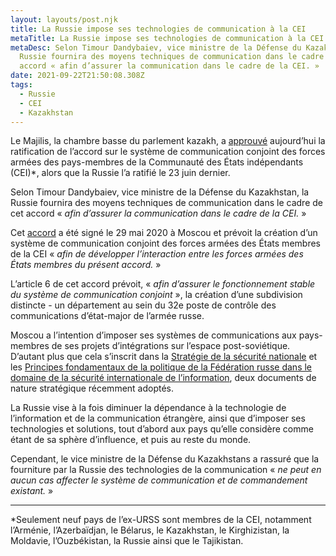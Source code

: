 ```yaml
---
layout: layouts/post.njk
title: La Russie impose ses technologies de communication à la CEI
metaTitle: La Russie impose ses technologies de communication à la CEI
metaDesc: Selon Timour Dandybaiev, vice ministre de la Défense du Kazakhstan, la
  Russie fournira des moyens techniques de communication dans le cadre de cet
  accord « afin d’assurer la communication dans le cadre de la CEI. »
date: 2021-09-22T21:50:08.308Z
tags:
  - Russie
  - CEI
  - Kazakhstan
---
```

Le Majilis, la chambre basse du parlement kazakh, a [approuvé](https://www.zakon.kz/5083733-edinuyu-sistemu-svyazi-vooruzhennyh-sil.html) aujourd’hui la ratification de l’accord sur le système de communication conjoint des forces armées des pays-membres de la Communauté des États indépendants (CEI)*, alors que la Russie l’a ratifié le 23 juin dernier.

Selon Timour Dandybaiev, vice ministre de la Défense du Kazakhstan, la Russie fournira des moyens techniques de communication dans le cadre de cet accord « *afin d’assurer la communication dans le cadre de la CEI.* »

Cet [accord](https://adilet.zan.kz/rus/docs/P2000000328) a été signé le 29 mai 2020 à Moscou et prévoit la création d’un système de communication conjoint des forces armées des États membres de la CEI « *afin de développer l’interaction entre les forces armées des États membres du présent accord.* »

L’article 6 de cet accord prévoit, « *afin d’assurer le fonctionnement stable du système de communication conjoint* », la création d’une subdivision distincte - un département au sein du 32e poste de contrôle des communications d’état-major de l’armée russe.

Moscou a l’intention d’imposer ses systèmes de communications aux pays-membres de ses projets d’intégrations sur l’espace post-soviétique. D’autant plus que cela s’inscrit dans la [Stratégie de la sécurité nationale](https://kolesnyk.fr/posts/la-russie-se-dote-dune-nouvelle-strategie-de-la-securite-nationale/) et les [Principes fondamentaux de la politique de la Fédération russe dans le domaine de la sécurité internationale de l’information](https://kolesnyk.fr/posts/la-russie-devoile-son-approche-envers-la-securite-internationale-de-linformation/), deux documents de nature stratégique récemment adoptés.

La Russie vise à la fois diminuer la dépendance à la technologie de l’information et de la communication étrangère, ainsi que d’imposer ses technologies et solutions, tout d’abord aux pays qu’elle considère comme étant de sa sphère d’influence, et puis au reste du monde.

Cependant, le vice ministre de la Défense du Kazakhstans a rassuré que la fourniture par la Russie des technologies de la communication « *ne peut en aucun cas affecter le système de communication et de commandement existant.* »

- - -

\*Seulement neuf pays de l’ex-URSS sont membres de la CEI, notamment l’Arménie, l’Azerbaïdjan, le Bélarus, le Kazakhstan, le Kirghizistan, la Moldavie, l’Ouzbékistan, la Russie ainsi que le Tajikistan.